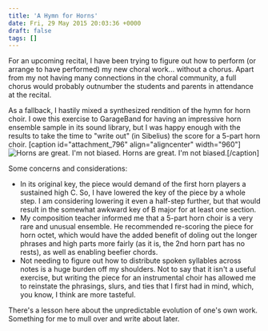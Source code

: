 ```yaml
---
title: 'A Hymn for Horns'
date: Fri, 29 May 2015 20:03:36 +0000
draft: false
tags: []
---
```


For an upcoming recital, I have been trying to figure out how to perform (or arrange to have performed) my new choral work... without a chorus. Apart from my not having many connections in the choral community, a full chorus would probably outnumber the students and parents in attendance at the recital.

As a fallback, I hastily mixed a synthesized rendition of the hymn for horn choir. I owe this exercise to GarageBand for having an impressive horn ensemble sample in its sound library, but I was happy enough with the results to take the time to "write out" (in Sibelius) the score for a 5-part horn choir. \[caption id="attachment\_796" align="aligncenter" width="960"\]![Horns are great. I'm not biased.](https://alexchaocom.files.wordpress.com/2021/07/f36bd-brasschoiraction2009-5-of-64.jpg) Horns are great. I'm not biased.\[/caption\]

Some concerns and considerations:

*   In its original key, the piece would demand of the first horn players a sustained high C. So, I have lowered the key of the piece by a whole step. I am considering lowering it even a half-step further, but that would result in the somewhat awkward key of B major for at least one section.
*   My composition teacher informed me that a 5-part horn choir is a very rare and unusual ensemble. He recommended re-scoring the piece for horn octet, which would have the added benefit of doling out the longer phrases and high parts more fairly (as it is, the 2nd horn part has no rests), as well as enabling beefier chords.
*   Not needing to figure out how to distribute spoken syllables across notes is a huge burden off my shoulders. Not to say that it isn't a useful exercise, but writing the piece for an instrumental choir has allowed me to reinstate the phrasings, slurs, and ties that I first had in mind, which, you know, I think are more tasteful.

There's a lesson here about the unpredictable evolution of one's own work. Something for me to mull over and write about later.
